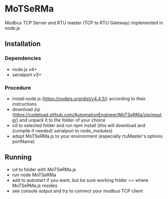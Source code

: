 # MoTSeRMa
Modbus TCP Server and RTU master (TCP to RTU Gateway) implemented in node.js

## Installation

### Dependencies
- node.js v4+
- serialport v3+

### Procedure
- install node.js (https://nodejs.org/dist/v4.4.5/) according to their instructions
- download zip (https://codeload.github.com/AutomationEngineer/MoTSeRMa/zip/master) and unpack it to the folder of your choice
- cd to selected folder and run npm install (this will download and (compile if needed) serialport to node_modules)
- adopt MoTSeRMa.js to your environment (especially rtuMaster's options portName)

## Running
- cd to folder with MoTSeRMa.js
- run node MoTSeRMa
- add to autostart if you want, but be sure working folder == where MoTSeRMa.js resides
- see console output and try to connect your modbus TCP client
